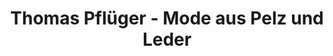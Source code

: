 ---
title: "Thomas Pflüger - Mode aus Pelz und Leder"
url: /altlussheim/thomas-pflueger-mode-aus-pelz-und-leder/
shop: Kleidung
---